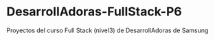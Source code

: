 # DesarrollAdoras-FullStack-P6
Proyectos del curso Full Stack (nivel3) de DesarrollAdoras de Samsung
